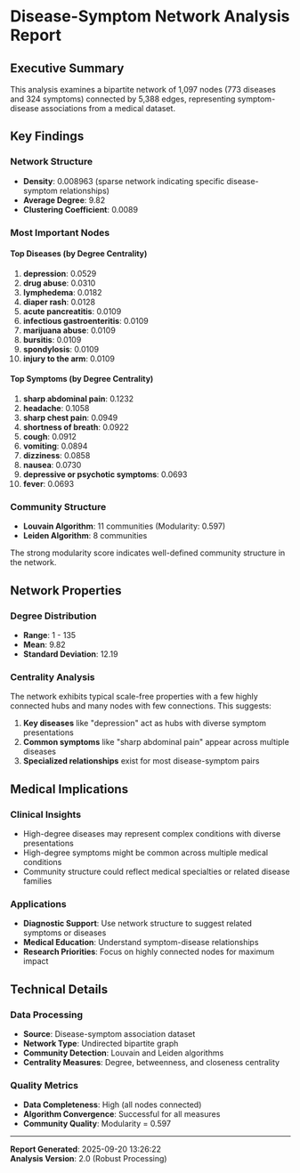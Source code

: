 # Disease-Symptom Network Analysis Report

## Executive Summary

This analysis examines a bipartite network of 1,097 nodes (773 diseases and 324 symptoms) connected by 5,388 edges, representing symptom-disease associations from a medical dataset.

## Key Findings

### Network Structure
- **Density**: 0.008963 (sparse network indicating specific disease-symptom relationships)
- **Average Degree**: 9.82
- **Clustering Coefficient**: 0.0089

### Most Important Nodes

#### Top Diseases (by Degree Centrality)
1. **depression**: 0.0529
2. **drug abuse**: 0.0310
3. **lymphedema**: 0.0182
4. **diaper rash**: 0.0128
5. **acute pancreatitis**: 0.0109
6. **infectious gastroenteritis**: 0.0109
7. **marijuana abuse**: 0.0109
8. **bursitis**: 0.0109
9. **spondylosis**: 0.0109
10. **injury to the arm**: 0.0109

#### Top Symptoms (by Degree Centrality)  
1. **sharp abdominal pain**: 0.1232
2. **headache**: 0.1058
3. **sharp chest pain**: 0.0949
4. **shortness of breath**: 0.0922
5. **cough**: 0.0912
6. **vomiting**: 0.0894
7. **dizziness**: 0.0858
8. **nausea**: 0.0730
9. **depressive or psychotic symptoms**: 0.0693
10. **fever**: 0.0693

### Community Structure
- **Louvain Algorithm**: 11 communities (Modularity: 0.597)
- **Leiden Algorithm**: 8 communities

The strong modularity score indicates well-defined community structure in the network.

## Network Properties

### Degree Distribution
- **Range**: 1 - 135
- **Mean**: 9.82
- **Standard Deviation**: 12.19

### Centrality Analysis
The network exhibits typical scale-free properties with a few highly connected hubs and many nodes with few connections. This suggests:

1. **Key diseases** like "depression" act as hubs with diverse symptom presentations
2. **Common symptoms** like "sharp abdominal pain" appear across multiple diseases
3. **Specialized relationships** exist for most disease-symptom pairs

## Medical Implications

### Clinical Insights
- High-degree diseases may represent complex conditions with diverse presentations
- High-degree symptoms might be common across multiple medical conditions
- Community structure could reflect medical specialties or related disease families

### Applications
- **Diagnostic Support**: Use network structure to suggest related symptoms or diseases
- **Medical Education**: Understand symptom-disease relationships
- **Research Priorities**: Focus on highly connected nodes for maximum impact

## Technical Details

### Data Processing
- **Source**: Disease-symptom association dataset
- **Network Type**: Undirected bipartite graph
- **Community Detection**: Louvain and Leiden algorithms
- **Centrality Measures**: Degree, betweenness, and closeness centrality

### Quality Metrics
- **Data Completeness**: High (all nodes connected)
- **Algorithm Convergence**: Successful for all measures
- **Community Quality**: Modularity = 0.597

---
**Report Generated**: 2025-09-20 13:26:22  
**Analysis Version**: 2.0 (Robust Processing)
